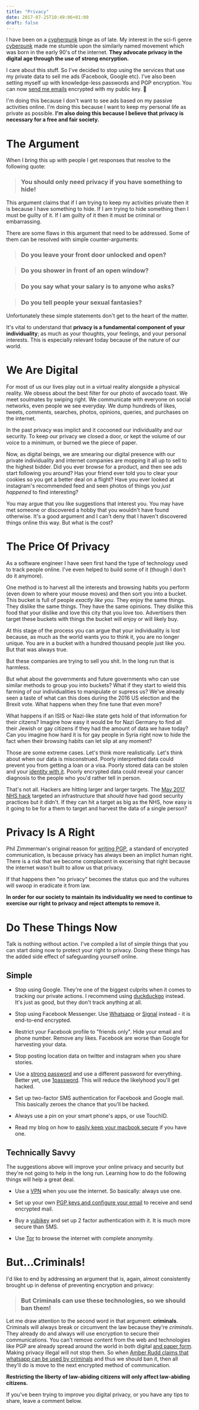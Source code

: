```yaml
---
title: "Privacy"
date: 2017-07-25T10:49:06+01:00
draft: false
---
```


I have been on a [cypherpunk](https://en.wikipedia.org/wiki/Cypherpunk) binge as of late. My interest in the sci-fi genre [cyberpunk](https://www.phalt.co/cyberpunk/) made me stumble upon the similarly named movement which was born in the early 90's of the internet. **They advocate privacy in the digital age through the use of strong encryption.**

I care about this stuff. So I've decided to stop using the services that use my private data to sell me ads (Facebook, Google etc). I've also been setting myself up with knowledge-less passwords and PGP encryption. You can now [send me emails](https://www.phalt.co/pgp/) encrypted with my public key. 🔐

I'm doing this because I don't want to see ads based on my passive activities online. I'm doing this because I want to keep my personal life as private as possible. **I'm also doing this because I  believe that privacy is necessary for a free and fair society.**

# The Argument

When I bring this up with people I get responses that resolve to the following quote:

> ### You should only need privacy if you have something to hide!

This argument claims that if I am trying to keep my activities private then it is because I have something to hide. If I am trying to hide something then I must be guilty of it. If I am guilty of it then it must be criminal or embarrassing.

There are some flaws in this argument that need to be addressed. Some of them can be resolved with simple counter-arguments:

> ### Do you leave your front door unlocked and open?

> ### Do you shower in front of an open window?

> ### Do you say what your salary is to anyone who asks?

> ### Do you tell people your sexual fantasies?

Unfortunately these simple statements don't get to the heart of the matter.

It's vital to understand that **privacy is a fundamental component of your individuality**; as much as your thoughts, your feelings, and your personal interests. This is especially relevant today because of the nature of our world.

# We Are Digital

For most of us our lives play out in a virtual reality alongside a physical reality. We obsess about the best filter for our photo of avocado toast. We meet soulmates by swiping right. We communicate with everyone on social networks, even people we see everyday. We dump hundreds of likes, tweets, comments, searches, photos, opinions, queries, and purchases on the internet.

In the past privacy was implict and it cocooned our individuality and our security. To keep our privacy we closed a door, or kept the volume of our voice to a minimum, or burned we the piece of paper.

Now, as digital beings, we are smearing our digital presence with our private individuality and internet companies are mopping it all up to sell to the highest bidder. Did you ever browse for a product, and then see ads start following you around? Has your friend ever told you to clear your cookies so you get a better deal on a flight? Have you ever looked at instagram's recommended feed and seen photos of things you _just happened_ to find interesting?

You may argue that you like suggestions that interest you. You may have met someone or discovered a hobby that you wouldn't have found otherwise. It's a good argument and I can't deny that I haven't discovered things online this way. But what is the cost?

# The Price Of Privacy

As a software engineer I have seen first hand the type of technology used to track people online. I've even helped to build some of it (though I don't do it anymore).

One method is to harvest all the interests and browsing habits you perform (even down to where your mouse moves) and then sort you into a bucket. This bucket is full of people _exactly like you_. They enjoy the same things. They dislike the same things. They have the same opinions. They dislike this food that your dislike and  love this city that you love too. Advertisers then target these buckets with things the bucket will enjoy or will likely buy.

At this stage of the process you can argue that your individuality is lost because, as much as the world wants you to think it, you are no longer unique. You are in a bucket with a hundred thousand people just like you. But that was always true.

But these companies are trying to sell you shit. In the long run that is harmless.

But what about the governments and future governments who can use similar methods to group you into buckets? What if they start to wield this farming of our individualities to manipulate or supress us? We've already seen a taste of what can this does during the 2016 US election and the Brexit vote. What happens when they fine tune that even more?

What happens if an ISIS or Nazi-like state gets hold of that information for their citzens? Imagine how easy it would be for Nazi Germany to find all their Jewish or gay citizens if they had the amount of data we have today? Can you imagine how hard it is for gay people in Syria right now to hide the fact when their browsing habits can let slip at any moment?

Those are some extreme cases. Let's think more realistically. Let's think about when our data is misconstrued. Poorly interpretted data could prevent you from getting a loan or a visa. Poorly stored data can be stolen and your [identity with it](https://www.bloomberg.com/news/articles/2017-09-26/the-worst-case-scenario-after-the-equifax-hack?cmpId=yhoo.headline&yptr=yahoo). Poorly encrypted data could reveal your cancer diagnosis to the people who you'd rather tell in person.

That's not all. Hackers are hitting larger and larger targets. The [May 2017 NHS hack](https://en.wikipedia.org/wiki/WannaCry_ransomware_attack) targeted an infrastructure that _should have_ had good security practices but it didn't. If they can hit a target as big as the NHS, how easy is it going to be for a them to target and harvest the data of a single person?

# Privacy Is A Right

Phil Zimmerman's original reason for [writing PGP](https://www.philzimmermann.com/EN/essays/WhyIWrotePGP.html), a standard of encrypted communication, is because privacy has always been an implict human right. There is a risk that we become complacent in excerising that right because the internet wasn't built to allow us that privacy.

If that happens then "no privacy" becomes the status quo and the vultures will swoop in eradicate it from law.

**In order for our society to maintain its individuality we need to continue to exercise our right to privacy and reject attempts to remove it.**

# Do These Things Now

Talk is nothing without action. I've compiled a list of simple things that you can start doing now to protect your right to privacy. Doing these things has the added side effect of safeguarding yourself online.

## Simple

* Stop using Google. They're one of the biggest culprits when it comes to tracking our private actions. I recommend using [duckduckgo](https://duckduckgo.com/) instead. It's just as good, but they don't track anything at all.

* Stop using Facebook Messenger. Use [Whatsapp](https://www.whatsapp.com/) or [Signal](https://signal.org/) instead - it is end-to-end encrypted.

* Restrict your Facebook profile to "friends only". Hide your email and phone number. Remove any likes. Facebook are worse than Google for harvesting your data.

* Stop posting location data on twitter and instagram when you share stories.

* Use a [strong password](https://www.eff.org/dice) and use a different password for everything. Better yet, use [1password](https://1password.com/). This will reduce the likelyhood you'll get hacked.

* Set up two-factor SMS authentication for Facebook and Google mail. This basically zeroes the chance that you'll be hacked.

* Always use a pin on your smart phone's apps, or use TouchID.

* Read my blog on how to [easily keep your macbook secure](https://www.phalt.co/minimum-viable-security/) if you have one.

## Technically Savvy

The suggestions above will improve your online privacy and security but they're not going to help in the long run. Learning how to do the following things will help a great deal.

* Use a [VPN](https://www.expressvpn.com/what-is-vpn) when you use the internet. So basically: always use one.

* Set up your own [PGP keys and configure your email](https://emailselfdefense.fsf.org/en/) to receive and send encrypted mail.

* Buy a [yubikey](https://www.yubico.com/) and set up 2 factor authentication with it. It is much more secure than SMS.

* Use [Tor](https://www.eff.org/torchallenge/what-is-tor.html) to browse the internet with complete anonymity.

# But...Criminals!

I'd like to end by addressing an argument that is, again, almost consistently brought up in defense of preventing encryption and privacy:

> ### But Criminals can use these technologies, so we should ban them!

Let me draw attention to the second word in that argument: **criminals**. Criminals will always break or circumvent the law because they're _criminals_. They already do and always will use encryption to secure their communications. You can't remove content from the web and technologies like PGP are already spread around the world in both digital [and paper form](https://www.amazon.com/PGP-Internals-Philip-R-Zimmermann/dp/0262240394). Making privacy illegal will not stop them. So when [Amber Rudd claims that whatsapp can be used by criminals](https://www.theguardian.com/technology/2017/mar/26/intelligence-services-access-whatsapp-amber-rudd-westminster-attack-encrypted-messaging) and thus we should ban it, then all they'll do is move to the next encrypted method of communication.

**Restricting the liberty of law-abiding citizens will only affect law-abiding citizens.**

If you've been trying to improve you digital privacy, or you have any tips to share, leave a comment below.
